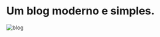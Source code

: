 # Um blog moderno e simples.

![blog](https://github.com/xbozo/thoughts/assets/119091492/e209023d-daaa-4fbe-a26b-78bc29fb8fe0)
